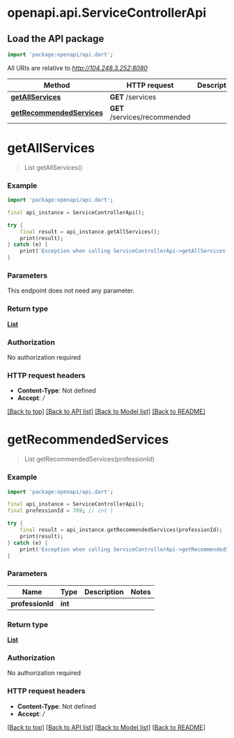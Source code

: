 # openapi.api.ServiceControllerApi

## Load the API package
```dart
import 'package:openapi/api.dart';
```

All URIs are relative to *http://104.248.3.252:8080*

Method | HTTP request | Description
------------- | ------------- | -------------
[**getAllServices**](ServiceControllerApi.md#getallservices) | **GET** /services | 
[**getRecommendedServices**](ServiceControllerApi.md#getrecommendedservices) | **GET** /services/recommended | 


# **getAllServices**
> List<Service> getAllServices()



### Example
```dart
import 'package:openapi/api.dart';

final api_instance = ServiceControllerApi();

try {
    final result = api_instance.getAllServices();
    print(result);
} catch (e) {
    print('Exception when calling ServiceControllerApi->getAllServices: $e\n');
}
```

### Parameters
This endpoint does not need any parameter.

### Return type

[**List<Service>**](Service.md)

### Authorization

No authorization required

### HTTP request headers

 - **Content-Type**: Not defined
 - **Accept**: */*

[[Back to top]](#) [[Back to API list]](../README.md#documentation-for-api-endpoints) [[Back to Model list]](../README.md#documentation-for-models) [[Back to README]](../README.md)

# **getRecommendedServices**
> List<Service> getRecommendedServices(professionId)



### Example
```dart
import 'package:openapi/api.dart';

final api_instance = ServiceControllerApi();
final professionId = 789; // int | 

try {
    final result = api_instance.getRecommendedServices(professionId);
    print(result);
} catch (e) {
    print('Exception when calling ServiceControllerApi->getRecommendedServices: $e\n');
}
```

### Parameters

Name | Type | Description  | Notes
------------- | ------------- | ------------- | -------------
 **professionId** | **int**|  | 

### Return type

[**List<Service>**](Service.md)

### Authorization

No authorization required

### HTTP request headers

 - **Content-Type**: Not defined
 - **Accept**: */*

[[Back to top]](#) [[Back to API list]](../README.md#documentation-for-api-endpoints) [[Back to Model list]](../README.md#documentation-for-models) [[Back to README]](../README.md)

